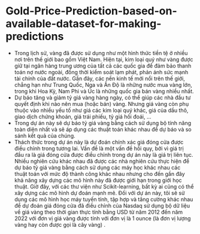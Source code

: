 # Gold-Price-Prediction-based-on-available-dataset-for-making-predictions
- Trong lịch sử, vàng đã được sử dụng như một hình thức tiền tệ ở nhiều nơi trên thế 
giới bao gồm Việt Nam. Hiện tại, kim loại quý như vàng được giữ tại ngân hàng trung 
ương của tất cả các quốc gia để đảm bảo thanh toán nợ nước ngoài, đồng thời kiểm soát 
lạm phát, phản ánh sức mạnh tài chính của đất nước. Gần đây, các nền kinh tế mới nổi 
trên thế giới, chẳng hạn như Trung Quốc, Nga và Ấn Độ là những nước mua vàng lớn, 
trong khi Hoa Kỳ, Nam Phi và Úc là những quốc gia bán vàng nhiều nhất.
- Dự báo tăng và giảm tỷ giá vàng hàng ngày, có thể giúp các nhà đầu tư quyết định 
khi nào nên mua (hoặc bán) vàng. Nhưng giá vàng còn phụ thuộc vào nhiều yếu tố như 
giá các kim loại quý khác, giá của dầu thô, giao dịch chứng khoán, giá trái phiếu, tỷ giá 
hối đoái, …
- Trong dự án này sẽ dự báo tỷ giá vàng bằng cách sử dụng bộ tính năng toàn diện 
nhất và sẽ áp dụng các thuật toán khác nhau để dự báo và so sánh kết quả của chúng.
- Thách thức trong dự án này là dự đoán chính xác giá đóng cửa được điều chỉnh 
trong tương lai. Vấn đề là một vấn đề hồi quy, bởi vì giá trị đầu ra là giá đóng cửa được 
điều chỉnh trong dự án này là giá trị liên tục. Nhiều nghiên cứu khác nhau đã được các 
nhà nghiên cứu thực hiện để dự báo tỷ giá vàng bằng cách sử dụng các máy học khác 
nhau các thuật toán với mức độ thành công khác nhau nhưng cho đến gần đây khả năng
xây dựng các mô hình này đã được giới hạn trong giới học thuật. Giờ đây, với các thư 
viện như Scikit-learning, bất kỳ ai cũng có thể xây dựng các mô hình dự đoán mạnh mẽ.
Đối với dự án này, tôi sẽ sử dụng các mô hình học máy tuyến tính, tập hợp và tăng cường 
khác nhau để dự đoán giá đóng cửa đã điều chỉnh của Nasdaq sử dụng bộ dữ liệu về giá 
vàng theo thời gian thực tính bằng USD từ năm 2012 đến năm 2022 với đơn vị giá vàng 
được tính với đơn vị là 1 ounce (là đơn vị lượng vàng hay còn được gọi là cây vàng) .
